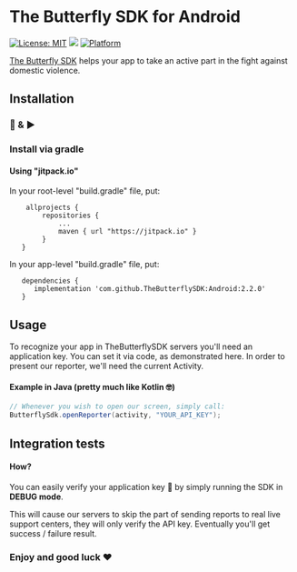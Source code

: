 # The Butterfly SDK for Android
[![License: MIT](https://img.shields.io/badge/License-Apache-yellow.svg)](https://github.com/TheButterflySDK/Android/blob/main/LICENSE)
[![](https://jitpack.io/v/TheButterflySDK/Android.svg)](https://jitpack.io/#TheButterflySDK/Android)
[![Platform](https://img.shields.io/badge/Platform-Android-green.svg)](https://github.com/TheButterflySDK/Android)

[The Butterfly SDK](https://github.com/TheButterflyButton/About/blob/main/README.md) helps your app to take an active part in the fight against domestic violence.

## Installation
### 🔌 & ▶️

### Install via gradle

#### Using "jitpack.io"

In your root-level "build.gradle" file, put:
```
    allprojects {
        repositories {
            ...
            maven { url "https://jitpack.io" }
        }
   }
```

In your app-level "build.gradle" file, put:
```
   dependencies {
      implementation 'com.github.TheButterflySDK:Android:2.2.0'
   }
```

## Usage

To recognize your app in TheButterflySDK servers you'll need an application key. You can set it via code, as demonstrated here.
In order to present our reporter, we'll need the current Activity.

#### Example in Java (pretty much like Kotlin 🤓)

```Java
// Whenever you wish to open our screen, simply call:
ButterflySdk.openReporter(activity, "YOUR_API_KEY");
```

## Integration tests
#### How?
You can easily verify your application key 🔑 by simply running the SDK in **DEBUG mode**.

This will cause our servers to skip the part of sending reports to real live support centers, they will only verify the API key. Eventually you'll get success / failure result.


### Enjoy and good luck ❤️
